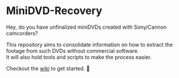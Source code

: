 # MiniDVD-Recovery
Hey, do you have unfinalized miniDVDs created with Sony/Cannon camcorders?

This repository aims to consolidate information on how to extract the footage from such DVDs without commercial software. \
It will also hold tools and scripts to make the process easier.

Checkout the [wiki](https://github.com/64bit-awesome/MiniDVD-Recovery/wiki) to get started. :partying_face:
